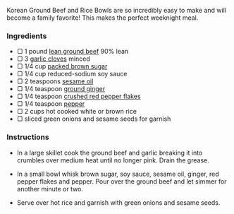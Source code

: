 Korean Ground Beef and Rice Bowls are so incredibly easy to make and will become a family favorite! This makes the perfect weeknight meal.

### Ingredients 

- ▢ 1 pound [lean ground beef](https://goto.target.com/c/2773249/81938/2092?subid1=52e41fac28963d1e058a1042&subid2=https%3A%2F%2Ftherecipecritic.com%2Fkorean-ground-beef-rice-bowls%2F&sharedid=The%20Recipe%20Critic&subid3=https%3A%2F%2Fwww.target.com%2Fp%2F73-27-ground-beef-1lb-good-38-gather-8482%2F-%2FA-17294006%3Faflt%3Dplt&u=https%3A%2F%2Fwww.target.com%2Fp%2F73-27-ground-beef-1lb-good-38-gather-8482%2F-%2FA-17294006%3Faflt%3Dplt#donotlink) 90% lean
- ▢ 3 [garlic cloves](https://goto.target.com/c/2773249/81938/2092?subid1=52e41fac28963d1e058a1042&subid2=https%3A%2F%2Ftherecipecritic.com%2Fkorean-ground-beef-rice-bowls%2F&sharedid=The%20Recipe%20Critic&subid3=https%3A%2F%2Fwww.target.com%2Fp%2Fspice-world-fresh-whole-garlic-3ct-bag%2F-%2FA-14917318%3Faflt%3Dplt&u=https%3A%2F%2Fwww.target.com%2Fp%2Fspice-world-fresh-whole-garlic-3ct-bag%2F-%2FA-14917318%3Faflt%3Dplt#donotlink) minced
- ▢ 1/4 cup [packed brown sugar](https://goto.target.com/c/2773249/81938/2092?subid1=52e41fac28963d1e058a1042&subid2=https%3A%2F%2Ftherecipecritic.com%2Fkorean-ground-beef-rice-bowls%2F&sharedid=The%20Recipe%20Critic&subid3=https%3A%2F%2Fwww.target.com%2Fp%2Flight-brown-sugar-2lbs-good-38-gather-8482%2F-%2FA-78494376%3Faflt%3Dplt&u=https%3A%2F%2Fwww.target.com%2Fp%2Flight-brown-sugar-2lbs-good-38-gather-8482%2F-%2FA-78494376%3Faflt%3Dplt#donotlink)
- ▢ 1/4 cup reduced-sodium soy sauce
- ▢ 2 teaspoons [sesame oil](https://amzn.to/2K07UH4)
- ▢ 1/4 teaspoon [ground ginger](https://goto.target.com/c/2773249/81938/2092?subid1=52e41fac28963d1e058a1042&subid2=https%3A%2F%2Ftherecipecritic.com%2Fkorean-ground-beef-rice-bowls%2F&sharedid=The%20Recipe%20Critic&subid3=https%3A%2F%2Fwww.target.com%2Fp%2Forganic-ground-ginger-1-6oz-good-38-gather-8482%2F-%2FA-77616562%3Faflt%3Dplt&u=https%3A%2F%2Fwww.target.com%2Fp%2Forganic-ground-ginger-1-6oz-good-38-gather-8482%2F-%2FA-77616562%3Faflt%3Dplt#donotlink)
- ▢ 1/4 teaspoon [crushed red pepper flakes](https://goto.target.com/c/2773249/81938/2092?subid1=52e41fac28963d1e058a1042&subid2=https%3A%2F%2Ftherecipecritic.com%2Fkorean-ground-beef-rice-bowls%2F&sharedid=The%20Recipe%20Critic&subid3=https%3A%2F%2Fwww.target.com%2Fp%2Fcrushed-red-pepper-1-5oz-good-38-gather-8482%2F-%2FA-77584991%3Faflt%3Dplt&u=https%3A%2F%2Fwww.target.com%2Fp%2Fcrushed-red-pepper-1-5oz-good-38-gather-8482%2F-%2FA-77584991%3Faflt%3Dplt#donotlink)
- ▢ 1/4 teaspoon [pepper](https://goto.target.com/c/2773249/81938/2092?subid1=52e41fac28963d1e058a1042&subid2=https%3A%2F%2Ftherecipecritic.com%2Fkorean-ground-beef-rice-bowls%2F&sharedid=The%20Recipe%20Critic&subid3=https%3A%2F%2Fwww.target.com%2Fp%2Fground-black-pepper-3oz-good-38-gather-8482%2F-%2FA-77585121%3Faflt%3Dplt&u=https%3A%2F%2Fwww.target.com%2Fp%2Fground-black-pepper-3oz-good-38-gather-8482%2F-%2FA-77585121%3Faflt%3Dplt#donotlink)
- ▢ 2 cups hot cooked white or brown rice
- ▢ sliced green onions and sesame seeds for garnish

### Instructions 

- In a large skillet cook the ground beef and garlic breaking it into crumbles over medium heat until no longer pink. Drain the grease.
    
- In a small bowl whisk brown sugar, soy sauce, sesame oil, ginger, red pepper flakes and pepper. Pour over the ground beef and let simmer for another minute or two.
    
- Serve over hot rice and garnish with green onions and sesame seeds.